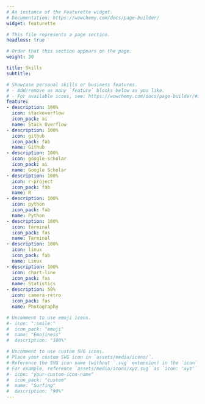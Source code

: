 ```yaml
---
# An instance of the Featurette widget.
# Documentation: https://wowchemy.com/docs/page-builder/
widget: featurette

# This file represents a page section.
headless: true

# Order that this section appears on the page.
weight: 30

title: Skills
subtitle:

# Showcase personal skills or business features.
# - Add/remove as many `feature` blocks below as you like.
# - For available icons, see: https://wowchemy.com/docs/page-builder/#icons
feature:
- description: 100%
  icon: stackoverflow
  icon_pack: ai
  name: Stack Overflow
- description: 100%
  icon: github
  icon_pack: fab
  name: Github
- description: 100%
  icon: google-scholar
  icon_pack: ai
  name: Google Scholar
- description: 100%
  icon: r-project
  icon_pack: fab
  name: R
- description: 100%
  icon: python
  icon_pack: fab
  name: Python
- description: 100%
  icon: terminal
  icon_pack: fas
  name: Terminal
- description: 100%
  icon: linux
  icon_pack: fab
  name: Linux
- description: 100%
  icon: chart-line
  icon_pack: fas
  name: Statistics
- description: 50%
  icon: camera-retro
  icon_pack: fas
  name: Photography

# Uncomment to use emoji icons.
#- icon: ":smile:"
#  icon_pack: "emoji"
#  name: "Emojiness"
#  description: "100%"  

# Uncomment to use custom SVG icons.
# Place your custom SVG icon in `assets/media/icons/`.
# Reference the SVG icon name (without `.svg` extension) in the `icon` field.
# For example, reference `assets/media/icons/xyz.svg` as `icon: 'xyz'`
#- icon: "your-custom-icon-name"
#  icon_pack: "custom"
#  name: "Surfing"
#  description: "90%"
---
```

